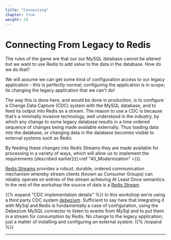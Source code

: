 ```yaml
---
title: "Connecting"
chapter: true
weight: 10
---
```

# Connecting From Legacy to Redis
The rules of the game are that our our MySQL database cannot be altered but we want to use Redis to add value to the data in the database. How do we do that?

We will assume we can get some kind of configuration access to our legacy application - this is perfectly normal; configuring the application is in scope; its changing the legacy application that we can't do!

The way this is done here, and would be done in production, is to configure a Change Data Capture (CDC) system with the MySQL database, and to feed its output into Redis as a stream. The reason to use a CDC is because that’s a minimally invasive technology, well understood in the industry, by which any change to some legacy database results in a time ordered sequence of changes being made available externally. Thus loading data into the database, or changing data in the database becomes visible to external systems such as Redis. 

By feeding these changes into Redis Streams they are made available for processing in a variety of ways, which will allow us to implement the requirements [described earlier]({{<ref "40_Modernization" >}}). 

[Redis Streams] provides a robust, durable, ordered communication mechanism whereby stream clients (known as Consumer Groups) can reliably operate on entries of the stream achieving At Least Once semantics. In the rest of the workshop the source of data is a [Redis Stream].

{{% expand "CDC implementation details" %}}
In this workshop we're using a third party CDC system [debezium](https://debezium.io/).  Sufficient to say here that integrating it with MySql and Redis is fundamentally a case of configuration, using the Debezium MySQL connector to listen to events from MySql and to put them in a stream for consumption by Redis. No change to the legacy application; just a matter of installing and configuring an external system.
{{% /expand %}}

----------
[Redis Streams]: https://redis.io/topics/streams-intro
[Redis Stream]: https://redis.io/topics/streams-intro

